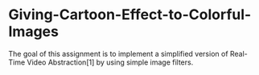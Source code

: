 # Giving-Cartoon-Effect-to-Colorful-Images
The goal of this assignment is to implement a simplified version of Real-Time Video Abstraction[1] by using simple image filters.

